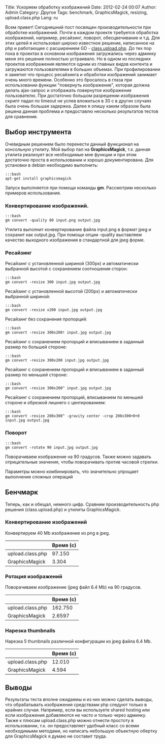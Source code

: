Title: Ускоряем обработку изображений
Date: 2012-02-24 00:07
Author: Admin
Category: Другое
Tags: benchmark, GraphicsMagick, resizing, upload.class.php
Lang: ru

Всем привет! Сегодняшний пост посвящен производительности при обработке
изображений. Почти в каждом проекте требуется обработка изображений,
например, ресайзинг, поворот, обесцвечивание и т.д. Для этих целей я
использовал широко известное решение, написанное на php и работающее с
расширением GD - [class.upload.php][]. До тех пор пока в проектах в
основном изображения загружались через админку меня это решение
полностью устраивало. Но в одном из последних проектов изображения
являются одним из главных видов контента и загружаются пользователями в
больших объемах. При профилировании я заметил что процесс ресайзинга и
обработки изображений занимает очень много времени. Особенно это
бросалось в глаза при использовании функции "повернуть изображение",
которая должна делать ajax-запрос и отображать повернутое изображение
пользователю. При достаточно большом разрешении изображения скрипт падал
по timeout не успев вложиться в 30 с в других случаях была очень большая
задержка. Далее я опишу каким образом была решена данная проблема и
предоставлю несколько результатов тестов для сравнения.

Выбор инструмента
-----------------

Очевидным решением было перенести данный функционал на консольную
утилиту. Мой выбор пал на **GraphicsMagick**, т.к. данная утилита
реализует все необходимые мне функции и при этом достаточно проста в
использовании и хорошо документирована. Для установки в debian
необходимо выполнить:

	:::bash
	apt-get install graphicsmagick

Запуск выполняется при помощи команды **gm**. Рассмотрим несколько
примеров использования.

### Конвертирование изображений.

	:::bash
	gm convert -quality 80 input.png output.jpg

Утилита выполнит конвертирование файла input.png в формат jpeg и
сохранит как output.jpg. При помощи опции -quality выставляем качество
выходного изображения в стандартной для jpeg форме.

### Ресайзинг

Ресайзинг с установленной шириной (300px) и автоматически выбранной
высотой с сохранением соотношения сторон:

	:::bash
	gm convert -resize 300 input.jpg output.jpg

Ресайзинг с установленной высотой (200px) и автоматически выбранной
шириной:

	:::bash
	gm convert -resize x200 input.jpg output.jpg

Ресайзинг без сохранения пропорций:

	:::bash
	gm convert -resize 300x200! input.jpg output.jpg

Ресайзинг с сохранением пропорций и вписыванием в заданный размер по
большей стороне:

	:::bash
	gm convert -resize 300x200 input.jpg output.jpg

Ресайзинг с сохранением пропорций и вписыванием в заданный размер по
меньшей стороне:

	:::bash
	gm convert -resize 300x200^ input.jpg output.jpg

Ресайзинг с сохранением пропорций, вписыванием по меньшей стороне и
обрезкой лишнего с центированием:
	
	:::bash
	gm convert -resize 200x300^ -gravity center -crop 200x300+0+0 input.jpg output.jpg

### Поворот

	:::bash
	gm convert -rotate 90 input.jpg output.jpg

Поворачиваем изображение на 90 градусов. Также можно задавать
отрицательные значения, чтобы поворачивать против часовой стрелки.

Параметры можно комбинировать, что значительно упрощает выполнение
сложных операций

Бенчмарк
--------

Теперь, как и обещал, немного цифр. Сравним производительность php
решения (class.upload.php) и утилиты GraphicsMagick.

### Конвертирование изображений

Конвертируем 40 Mb изображение из png в jpeg.

&nbsp;           | Время (с)
:----------------|:---------
upload.class.php | 97.150
GraphicsMagick   | 3.304

### Ротация изображений

Поворачиваем изображение (jpeg файл 6.4 Mb) на 90 градусов.

&nbsp;           | Время (с)
:----------------|:---------
upload.class.php | 162.750
GraphicsMagick   | 2.6597

### Нарезка thumbnails

Нарезка 5 thumbnails различной конфигурации из jpeg файла 6.4 Mb.

&nbsp;           | Время (с)
:----------------|:---------
upload.class.php | 12.010
GraphicsMagick   | 4.594

Выводы
------

Результаты теста вполне ожидаемы и из них можно сделать выводы, что
обрабатывать изображения средствами php следуют только в крайних случая.
Например, если вы используете shared hosting или если изображения
добавляются не часто и только через админку. Также к плюсам
upload.class.php можно отнести простоту в использовании, т.к. он
предоставляет удобный класс со всеми необходимыми методами, но написать
небольшую объектную обертку для GraphicsMagick я думаю не составит
труда.

  [class.upload.php]: http://www.verot.net/php_class_upload.htm
